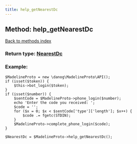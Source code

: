 ```yaml
---
title: help_getNearestDc
---
```

## Method: help\_getNearestDc  
[Back to methods index](index.md)




### Return type: [NearestDc](../types/NearestDc.md)

### Example:


```
$MadelineProto = new \danog\MadelineProto\API();
if (isset($token)) {
    $this->bot_login($token);
}
if (isset($number)) {
    $sentCode = $MadelineProto->phone_login($number);
    echo 'Enter the code you received: ';
    $code = '';
    for ($x = 0; $x < $sentCode['type']['length']; $x++) {
        $code .= fgetc(STDIN);
    }
    $MadelineProto->complete_phone_login($code);
}

$NearestDc = $MadelineProto->help_getNearestDc();
```